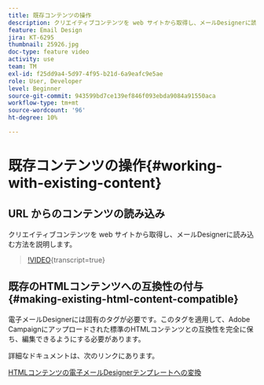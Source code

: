 ```yaml
---
title: 既存コンテンツの操作
description: クリエイティブコンテンツを web サイトから取得し、メールDesignerに読み込む方法を説明します。
feature: Email Design
jira: KT-6295
thumbnail: 25926.jpg
doc-type: feature video
activity: use
team: TM
exl-id: f25dd9a4-5d97-4f95-b21d-6a9eafc9e5ae
role: User, Developer
level: Beginner
source-git-commit: 943599bd7ce139ef846f093ebda9084a91550aca
workflow-type: tm+mt
source-wordcount: '96'
ht-degree: 10%

---
```


# 既存コンテンツの操作{#working-with-existing-content}

## URL からのコンテンツの読み込み

クリエイティブコンテンツを web サイトから取得し、メールDesignerに読み込む方法を説明します。

>[!VIDEO](https://video.tv.adobe.com/v/25926?learn=on){transcript=true}

## 既存のHTMLコンテンツへの互換性の付与 {#making-existing-html-content-compatible}

電子メールDesignerには固有のタグが必要です。このタグを適用して、Adobe Campaignにアップロードされた標準のHTMLコンテンツとの互換性を完全に保ち、編集できるようにする必要があります。

詳細なドキュメントは、次のリンクにあります。

[HTMLコンテンツの電子メールDesignerテンプレートへの変換 ](https://experienceleague.adobe.com/docs/campaign-standard/using/designing-content/building-email-content/using-existing-content.html?lang=en)
